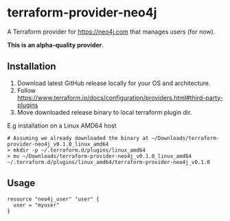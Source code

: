 # terraform-provider-neo4j

A Terraform provider for https://neo4j.com that manages users (for now).

**This is an alpha-quality provider**.

## Installation

1. Download latest GitHub release locally for your OS and architecture.
2. Follow https://www.terraform.io/docs/configuration/providers.html#third-party-plugins
3. Move downloaded release binary to local terraform plugin dir.

E.g installation on a Linux AMD64 host

```
# Assuming we already downloaded the binary at ~/Downloads/terraform-provider-neo4j_v0.1.0_linux_amd64
> mkdir -p ~/.terraform.d/plugins/linux_amd64
> mv ~/Downloads/terraform-provider-neo4j_v0.1.0_linux_amd64 ~/.terraform.d/plugins/linux_amd64/terraform-provider-neo4j_v0.1.0
```

## Usage

```hcl-terraform
resource "neo4j_user" "user" {
  user = "myuser"
}
```